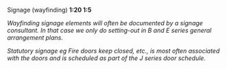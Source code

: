 <span class="transform-to-uppercase">Signage (wayfinding) **1:20 1:5**</span>

_Wayfinding signage elements will often be documented by a signage consultant. In that case we only do setting-out in B and E series general arrangement plans._

_Statutory signage eg <span class="transform-to-uppercase">Fire doors keep closed,</span> etc., is most often associated with the doors and is scheduled as part of the J series door schedule._